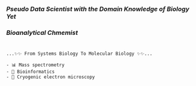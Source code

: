 ### _Pseudo Data Scientist with the Domain Knowledge of Biology Yet_
### _Bioanalytical Chmemist_
#
```
...✨✨ From Systems Biology To Molecular Biology ✨✨...

- 📊 Mass spectrometry
- 📜 Bioinformatics
- 🔬 Cryogenic electron microscopy
```